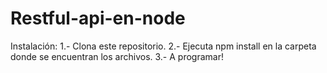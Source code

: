 # Restful-api-en-node

Instalación:
1.- Clona este repositorio.
2.- Ejecuta npm install en la carpeta donde se encuentran los archivos.
3.- A programar!
